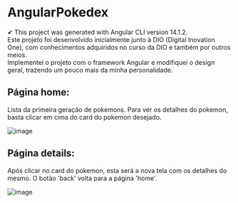 # AngularPokedex

✔ This project was generated with Angular CLI version 14.1.2. <br>
Este projeto foi desenvolvido inicialmente junto à DIO (Digital Inovation One), com conhecimentos adquiridos no curso da DIO e também por outros meios. <br>
Implementei o projeto com o framework Angular e modifiquei o design geral, trazendo um pouco mais da minha personalidade.


## Página home:
  Lista da primeira geração de pokemons. Para ver os detalhes do pokemon, basta clicar em cima do card do pokemon desejado.

![image](https://github.com/digitalinnovationone/js-developer-pokedex/assets/94409465/8e538a54-aa8c-49e0-bc91-f72df2cff9df)
<br>

## Página details:
  Após clicar no card do pokemon, esta será a nova tela com os detalhes do mesmo. O botão 'back' volta para a página 'home'.
  
![image](https://github.com/digitalinnovationone/js-developer-pokedex/assets/94409465/c4515dc8-b8cc-479d-9b4d-22f80fe5fcee)
